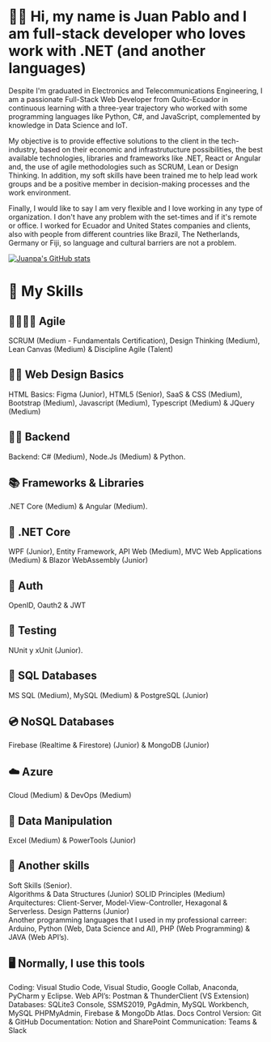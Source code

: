 # 👋✨ Hi, my name is Juan Pablo and I am full-stack developer who loves work with .NET (and another languages)

Despite I'm graduated in Electronics and Telecommunications Engineering, I am a passionate Full-Stack Web Developer from Quito-Ecuador in continuous learning with a three-year trajectory who worked with some programming languages like Python, C#, and JavaScript, complemented by knowledge in Data Science and IoT.

My objective is to provide effective solutions to the client in the tech-industry, based on their economic and infrastrutucture possibilities, the best available technologies, libraries and frameworks like .NET, React or Angular and, the use of agile methodologies such as SCRUM, Lean or Design Thinking. In addition, my soft skills have been trained me to help lead work groups and be a positive member in decision-making processes and the work environment.

Finally, I would like to say I am very flexible and I love working in any type of organization. I don't have any problem with the set-times and if it's remote or office. I worked for Ecuador and United States companies and clients, also with people from different countries like Brazil, The Netherlands, Germany or Fiji, so language and cultural barriers are not a problem.

[![Juanpa's GitHub stats](https://github-readme-stats.vercel.app/api?username=JuanpaCortez93)](https://github.com/anuraghazra/github-readme-stats)

# 💪 My Skills 
## 📅🧑🏽‍💼 Agile
SCRUM (Medium - Fundamentals Certification), Design Thinking (Medium), Lean Canvas (Medium) & Discipline Agile (Talent)

## 📱🎨 Web Design Basics
HTML Basics: Figma (Junior), HTML5 (Senior), SaaS & CSS (Medium), Bootstrap (Medium), Javascript (Medium), Typescript (Medium) & JQuery (Medium)

## 🤔🧠 Backend
Backend: C# (Medium), Node.Js (Medium) & Python.

## 📚 Frameworks & Libraries 
.NET Core (Medium) & Angular (Medium).

## 💜 .NET Core
WPF (Junior), Entity Framework, API Web (Medium),  MVC Web Applications (Medium) & Blazor WebAssembly (Junior)

## 🔐 Auth
OpenID, Oauth2 & JWT

## 🧪 Testing
NUnit y xUnit (Junior).

## 💽 SQL Databases
MS SQL (Medium), MySQL (Medium) & PostgreSQL (Junior)

## 💿 NoSQL Databases
Firebase (Realtime & Firestore) (Junior) & MongoDB (Junior)

## ☁️ Azure
Cloud (Medium) & DevOps (Medium)

## 📝 Data Manipulation
Excel (Medium) & PowerTools (Junior)

## 🌱 Another skills
Soft Skills (Senior).
</br>
Algorithms & Data Structures (Junior)
SOLID Principles (Medium)
Arquitectures: Client-Server, Model-View-Controller, Hexagonal & Serverless. 
Design Patterns (Junior)
</br>
Another programming languages that I used in my professional carreer: Arduino, Python (Web, Data Science and AI), PHP (Web Programming) & JAVA (Web API’s).

## 🖥️ Normally, I use this tools
Coding: Visual Studio Code, Visual Studio, Google Collab, Anaconda, PyCharm y Eclipse.
Web API’s: Postman & ThunderClient (VS Extension)
Databases: SQLite3 Console, SSMS2019, PgAdmin, MySQL Workbench, MySQL PHPMyAdmin, Firebase & MongoDb Atlas.
Docs Control Version: Git & GitHub
Documentation:  Notion and SharePoint
Communication: Teams & Slack
